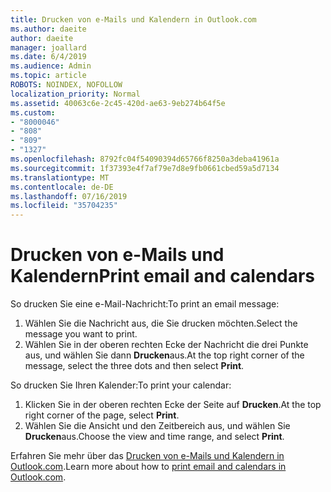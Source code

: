 ```yaml
---
title: Drucken von e-Mails und Kalendern in Outlook.com
ms.author: daeite
author: daeite
manager: joallard
ms.date: 6/4/2019
ms.audience: Admin
ms.topic: article
ROBOTS: NOINDEX, NOFOLLOW
localization_priority: Normal
ms.assetid: 40063c6e-2c45-420d-ae63-9eb274b64f5e
ms.custom:
- "8000046"
- "808"
- "809"
- "1327"
ms.openlocfilehash: 8792fc04f54090394d65766f8250a3deba41961a
ms.sourcegitcommit: 1f37393e4f7af79e7d8e9fb0661cbed59a5d7134
ms.translationtype: MT
ms.contentlocale: de-DE
ms.lasthandoff: 07/16/2019
ms.locfileid: "35704235"
---
```

# <a name="print-email-and-calendars"></a><span data-ttu-id="d7c49-102">Drucken von e-Mails und Kalendern</span><span class="sxs-lookup"><span data-stu-id="d7c49-102">Print email and calendars</span></span>

<span data-ttu-id="d7c49-103">So drucken Sie eine e-Mail-Nachricht:</span><span class="sxs-lookup"><span data-stu-id="d7c49-103">To print an email message:</span></span>
  
1. <span data-ttu-id="d7c49-104">Wählen Sie die Nachricht aus, die Sie drucken möchten.</span><span class="sxs-lookup"><span data-stu-id="d7c49-104">Select the message you want to print.</span></span>
1. <span data-ttu-id="d7c49-105">Wählen Sie in der oberen rechten Ecke der Nachricht die drei Punkte aus, und wählen Sie dann **Drucken**aus.</span><span class="sxs-lookup"><span data-stu-id="d7c49-105">At the top right corner of the message, select the three dots and then select **Print**.</span></span>

<span data-ttu-id="d7c49-106">So drucken Sie Ihren Kalender:</span><span class="sxs-lookup"><span data-stu-id="d7c49-106">To print your calendar:</span></span>

1. <span data-ttu-id="d7c49-107">Klicken Sie in der oberen rechten Ecke der Seite auf **Drucken**.</span><span class="sxs-lookup"><span data-stu-id="d7c49-107">At the top right corner of the page, select **Print**.</span></span>
1. <span data-ttu-id="d7c49-108">Wählen Sie die Ansicht und den Zeitbereich aus, und wählen Sie **Drucken**aus.</span><span class="sxs-lookup"><span data-stu-id="d7c49-108">Choose the view and time range, and select **Print**.</span></span>

<span data-ttu-id="d7c49-109">Erfahren Sie mehr über das [Drucken von e-Mails und Kalendern in Outlook.com](https://support.office.com/article/c835b8e5-b310-4cab-ac15-b6eb95149855?wt.mc_id=Office_Outlook_com_Alchemy).</span><span class="sxs-lookup"><span data-stu-id="d7c49-109">Learn more about how to [print email and calendars in Outlook.com](https://support.office.com/article/c835b8e5-b310-4cab-ac15-b6eb95149855?wt.mc_id=Office_Outlook_com_Alchemy).</span></span>